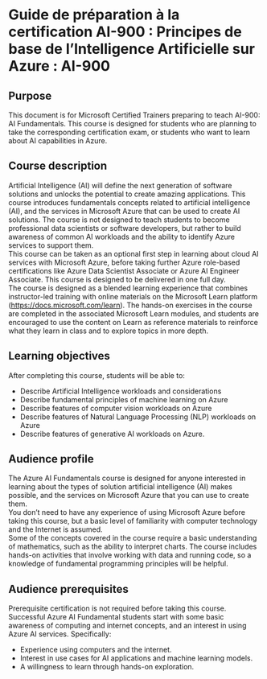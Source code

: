 # Guide de préparation à la certification AI-900 : Principes de base de l’Intelligence Artificielle sur Azure : AI-900

## Purpose

This document is for Microsoft Certified Trainers preparing to teach AI-900: AI Fundamentals. 
This course is designed for students who are planning to take the corresponding certification exam, 
or students who want to learn about AI capabilities in Azure.

## Course description

Artificial Intelligence (AI) will define the next generation of software solutions and unlocks the potential to create amazing applications. 
This course introduces fundamentals concepts related to artificial intelligence (AI), and the services in Microsoft Azure that can be used to create 
AI solutions. The course is not designed to teach students to become professional data scientists or software developers, but rather to build awareness 
of common AI workloads and the ability to identify Azure services to support them.  
This course can be taken as an optional first step in learning about cloud AI services with Microsoft Azure, 
before taking further Azure role-based certifications like Azure Data Scientist Associate or Azure AI Engineer Associate. 
This course is designed to be delivered in one full day.  
The course is designed as a blended learning experience that combines instructor-led training with online materials on the Microsoft Learn 
platform (https://docs.microsoft.com/learn). The hands-on exercises in the course are completed in the associated Microsoft Learn modules, 
and students are encouraged to use the content on Learn as reference materials to reinforce what they learn in class and to explore topics in more depth.

## Learning objectives

After completing this course, students will be able to:
- Describe Artificial Intelligence workloads and considerations
- Describe fundamental principles of machine learning on Azure
- Describe features of computer vision workloads on Azure
- Describe features of Natural Language Processing (NLP) workloads on Azure
- Describe features of generative AI workloads on Azure.

## Audience profile

The Azure AI Fundamentals course is designed for anyone interested in learning about the types of solution artificial intelligence (AI) makes possible, 
and the services on Microsoft Azure that you can use to create them.  
You don’t need to have any experience of using Microsoft Azure before taking this course, but a basic level of familiarity with computer technology
and the Internet is assumed.  
Some of the concepts covered in the course require a basic understanding of mathematics, such as the ability to interpret charts. 
The course includes hands-on activities that involve working with data and running code, so a knowledge of fundamental programming principles will be helpful.

## Audience prerequisites

Prerequisite certification is not required before taking this course. Successful Azure AI Fundamental students start with some basic awareness of computing and internet concepts, and an interest in using Azure AI services.
Specifically:
- Experience using computers and the internet.
- Interest in use cases for AI applications and machine learning models.
- A willingness to learn through hands-on exploration.  